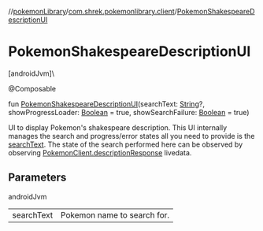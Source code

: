 //[pokemonLibrary](../../index.md)/[com.shrek.pokemonlibrary.client](index.md)/[PokemonShakespeareDescriptionUI](-pokemon-shakespeare-description-u-i.md)

# PokemonShakespeareDescriptionUI

[androidJvm]\

@<!---  GfmCommand {"@class":"org.jetbrains.dokka.gfm.ResolveLinkGfmCommand","dri":{"packageName":"androidx.compose.runtime","classNames":"Composable","callable":null,"target":{"@class":"org.jetbrains.dokka.links.PointingToDeclaration"},"extra":null}} --->Composable<!--- --->

fun [PokemonShakespeareDescriptionUI](-pokemon-shakespeare-description-u-i.md)(searchText: [String](https://kotlinlang.org/api/latest/jvm/stdlib/kotlin/-string/index.html)?, showProgressLoader: [Boolean](https://kotlinlang.org/api/latest/jvm/stdlib/kotlin/-boolean/index.html) = true, showSearchFailure: [Boolean](https://kotlinlang.org/api/latest/jvm/stdlib/kotlin/-boolean/index.html) = true)

UI to display Pokemon's shakespeare description. This UI internally manages the search and progress/error states all you need to provide is the [searchText](-pokemon-shakespeare-description-u-i.md). The state of the search performed here can be observed by observing [PokemonClient.descriptionResponse](-pokemon-client/description-response.md) livedata.

## Parameters

androidJvm

| | |
|---|---|
| searchText | Pokemon name to search for. |
